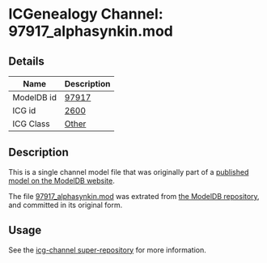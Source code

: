 # ICGenealogy Channel: 97917\_alphasynkin.mod

## Details

Name | Description
---- | -----------
ModelDB id | [97917](http://senselab.med.yale.edu/ModelDB/ShowModel.cshtml?model=97917)
ICG id | [2600](http://icg.neurotheory.ox.ac.uk/channels/other/2600)
ICG Class | [Other](http://icg.neurotheory.ox.ac.uk/channels/other)

## Description

This is a single channel model file that was originally part of a [published model on the ModelDB website](http://senselab.med.yale.edu/mModelDB/ShowModel.cshtml?model=97917).

The file [97917\_alphasynkin.mod](97917_alphasynkin.mod) was extrated from [the ModelDB repository](http://senselab.med.yale.edu/ModelDB/ShowModel.cshtml?model=97917), and committed in its original form.

## Usage

See the [icg-channel super-repository](https://github.com/icgenealogy/icg-channels) for more information.